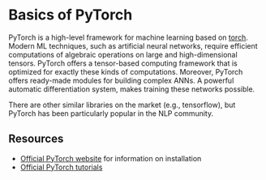 
# Basics of PyTorch

PyTorch is a high-level framework for machine learning based on [torch](http://torch.ch/).
Modern ML techniques, such as artificial neural networks, require efficient computations of algebraic operations on large and high-dimensional tensors.
PyTorch offers a tensor-based computing framework that is optimized for exactly these kinds of computations.
Moreover, PyTorch offers ready-made modules for building complex ANNs.
A powerful automatic differentiation system, makes training these networks possible.

There are other similar libraries on the market (e.g., tensorflow), but PyTorch has been particularly popular in the NLP community.


## Resources

-   [Official PyTorch website](https://pytorch.org/) for information on installation
-   [Official PyTorch tutorials](https://pytorch.org/tutorials/)

